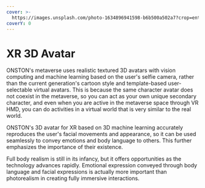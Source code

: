 ```yaml
---
cover: >-
  https://images.unsplash.com/photo-1634896941598-b6b500a502a7?crop=entropy&cs=srgb&fm=jpg&ixid=MnwxOTcwMjR8MHwxfHNlYXJjaHwzfHwzZCUyMGF2YXRhcnxlbnwwfHx8fDE2MzkyNTIwMDk&ixlib=rb-1.2.1&q=85
coverY: 0
---
```


# XR 3D Avatar

ONSTON's metaverse uses realistic textured 3D avatars with vision computing and machine learning based on the user's selfie camera, rather than the current generation's cartoon style and template-based user-selectable virtual avatars. This is because the same character avatar does not coexist in the metaverse, so you can act as your own unique secondary character, and even when you are active in the metaverse space through VR HMD, you can do activities in a virtual world that is very similar to the real world.

ONSTON's 3D avatar for XR based on 3D machine learning accurately reproduces the user's facial movements and appearance, so it can be used seamlessly to convey emotions and body language to others. This further emphasizes the importance of their existence.

Full body realism is still in its infancy, but it offers opportunities as the technology advances rapidly. Emotional expression conveyed through body language and facial expressions is actually more important than photorealism in creating fully immersive interactions.

